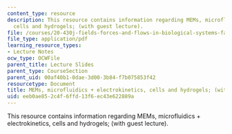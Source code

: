 ```yaml
---
content_type: resource
description: This resource contains information regarding MEMs, microfluidics + electrokinetics,
  cells and hydrogels; (with guest lecture).
file: /courses/20-430j-fields-forces-and-flows-in-biological-systems-fall-2015/eeb0ae852c4f6ffd13f6ec43e622889a_MIT20_430JF15_Lecture22.pdf
file_type: application/pdf
learning_resource_types:
- Lecture Notes
ocw_type: OCWFile
parent_title: Lecture Slides
parent_type: CourseSection
parent_uid: 00af40b1-0dae-3d00-3b84-f7b075853f42
resourcetype: Document
title: MEMs, microfluidics + electrokinetics, cells and hydrogels; (with guest lecture)
uid: eeb0ae85-2c4f-6ffd-13f6-ec43e622889a
---
```

This resource contains information regarding MEMs, microfluidics + electrokinetics, cells and hydrogels; (with guest lecture).

